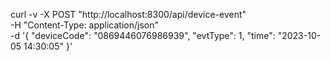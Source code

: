 curl -v -X POST "http://localhost:8300/api/device-event" \
-H "Content-Type: application/json" \
-d '{
"deviceCode": "0869446076986939",
"evtType": 1,
"time": "2023-10-05 14:30:05"
}'